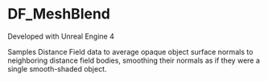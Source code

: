 # DF_MeshBlend

Developed with Unreal Engine 4

Samples Distance Field data to average opaque object surface normals to neighboring distance field bodies, smoothing their normals as if they were a single smooth-shaded object.
